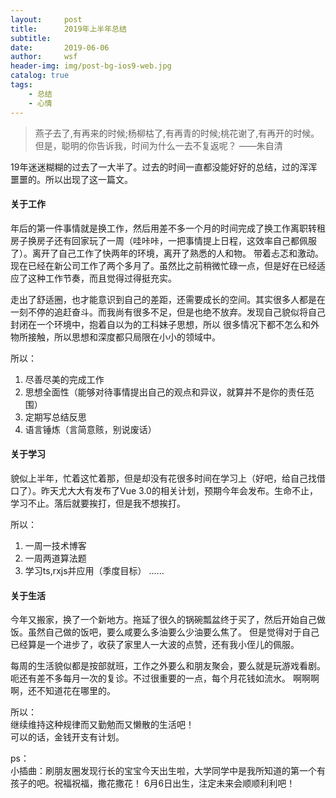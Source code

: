 ```yaml
---
layout:     post
title:      2019年上半年总结
subtitle:   
date:       2019-06-06
author:     wsf
header-img: img/post-bg-ios9-web.jpg
catalog: true
tags:
    - 总结
    - 心情
---
```


> 燕子去了,有再来的时候;杨柳枯了,有再青的时候;桃花谢了,有再开的时候。但是，聪明的你告诉我，时间为什么一去不复返呢？     ——朱自清

19年迷迷糊糊的过去了一大半了。过去的时间一直都没能好好的总结，过的浑浑噩噩的。所以出现了这一篇文。  

#### 关于工作
年后的第一件事情就是换工作，然后用差不多一个月的时间完成了换工作离职转租房子换房子还有回家玩了一周（哇咔咔，一把事情提上日程，这效率自己都佩服了）。离开了自己工作了快两年的环境，离开了熟悉的人和物。
带着忐忑和激动。现在已经在新公司工作了两个多月了。虽然比之前稍微忙碌一点，但是好在已经适应了这种工作节奏，而且觉得过得挺充实。  

走出了舒适圈，也才能意识到自己的差距，还需要成长的空间。其实很多人都是在一刻不停的追赶奋斗。而我尚有很多不足，但是也绝不放弃。发现自己貌似将自己封闭在一个环境中，抱着自以为的工科妹子思想，所以
很多情况下都不怎么和外物所接触，所以思想和深度都只局限在小小的领域中。

所以：  
1. 尽善尽美的完成工作
2. 思想全面性（能够对待事情提出自己的观点和异议，就算并不是你的责任范围）
3. 定期写总结反思
4. 语言锤炼（言简意赅，别说废话）

#### 关于学习
貌似上半年，忙着这忙着那，但是却没有花很多时间在学习上（好吧，给自己找借口了）。昨天尤大大有发布了Vue 3.0的相关计划，预期今年会发布。生命不止，学习不止。落后就要挨打，但是我不想挨打。

所以：  
1. 一周一技术博客
2. 一周两道算法题
3. 学习ts,rxjs并应用（季度目标）
......

#### 关于生活
今年又搬家，换了一个新地方。拖延了很久的锅碗瓢盆终于买了，然后开始自己做饭。虽然自己做的饭吧，要么咸要么多油要么少油要么焦了。
但是觉得对于自己已经算是一个进步了，收获了家里人一大波的点赞，还有我小侄儿的佩服。

每周的生活貌似都是按部就班，工作之外要么和朋友聚会，要么就是玩游戏看剧。呃还有差不多每月一次的复诊。不过很重要的一点，每个月花钱如流水。
啊啊啊啊，还不知道花在哪里的。

所以：  
继续维持这种规律而又勤勉而又懒散的生活吧！  
可以的话，金钱开支有计划。

ps：  
小插曲：刷朋友圈发现行长的宝宝今天出生啦，大学同学中是我所知道的第一个有孩子的吧。祝福祝福，撒花撒花！
6月6日出生，注定未来会顺顺利利吧！



